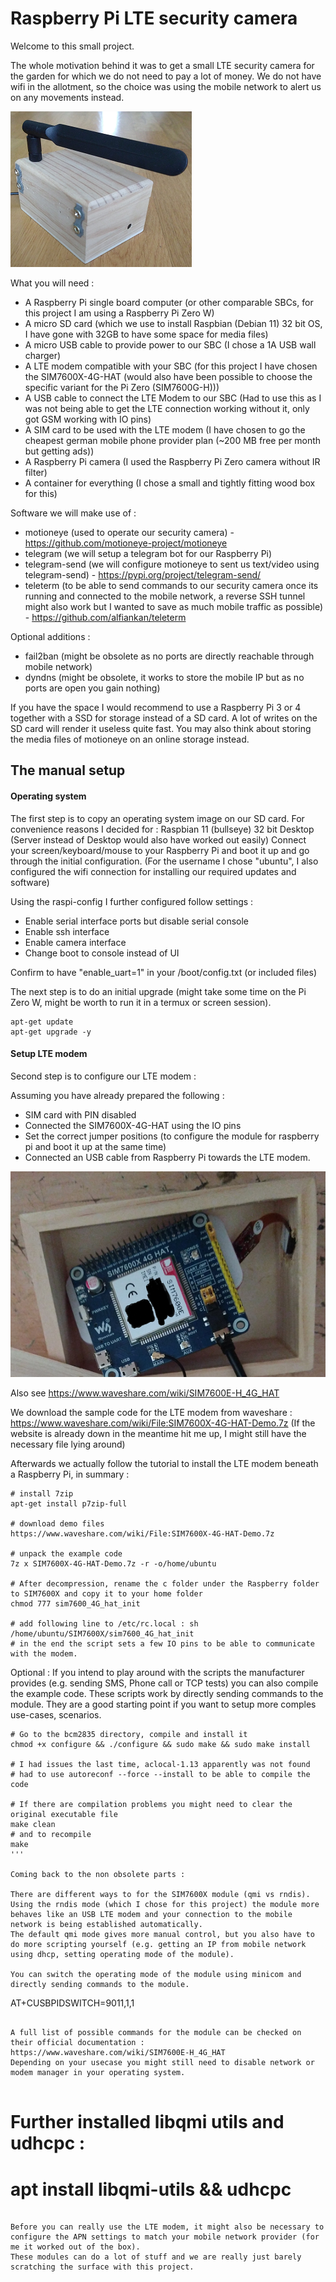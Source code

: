 # Raspberry Pi LTE security camera

Welcome to this small project.

The whole motivation behind it was to get a small LTE security camera for the garden for which we do not need to pay a lot of money.
We do not have wifi in the allotment, so the choice was using the mobile network to alert us on any movements instead. 

![Finished Raspberry Pi LTE securiy camera in a wood box](pictures/finished.png?raw=true "RPI LTE security camera")

What you will need : 
* A Raspberry Pi single board computer (or other comparable SBCs, for this project I am using a Raspberry Pi Zero W)
* A micro SD card (which we use to install Raspbian (Debian 11) 32 bit OS, I have gone with 32GB to have some space for media files)
* A micro USB cable to provide power to our SBC (I chose a 1A USB wall charger)
* A LTE modem compatible with your SBC (for this project I have chosen the SIM7600X-4G-HAT (would also have been possible to choose the specific variant for the Pi Zero (SIM7600G-H)))
* A USB cable to connect the LTE Modem to our SBC (Had to use this as I was not being able to get the LTE connection working without it, only got GSM working with IO pins)
* A SIM card to be used with the LTE modem (I have chosen to go the cheapest german mobile phone provider plan (~200 MB free per month but getting ads))
* A Raspberry Pi camera (I used the Raspberry Pi Zero camera without IR filter)
* A container for everything (I chose a small and tightly fitting wood box for this)

Software we will make use of : 
* motioneye (used to operate our security camera) - https://github.com/motioneye-project/motioneye
* telegram (we will setup a telegram bot for our Raspberry Pi)
* telegram-send (we will configure motioneye to sent us text/video using telegram-send) - https://pypi.org/project/telegram-send/
* teleterm (to be able to send commands to our security camera once its running and connected to the mobile network, a reverse SSH tunnel might also work but I wanted to save as much mobile traffic as possible) - https://github.com/alfiankan/teleterm

Optional additions : 
* fail2ban (might be obsolete as no ports are directly reachable through mobile network)
* dyndns (might be obsolete, it works to store the mobile IP but as no ports are open you gain nothing)

If you have the space I would recommend to use a Raspberry Pi 3 or 4 together with a SSD for storage instead of a SD card.
A lot of writes on the SD card will render it useless quite fast. You may also think about storing the media files of motioneye on an online storage instead.

## The manual setup

#### Operating system
The first step is to copy an operating system image on our SD card. For convenience reasons I decided for : Raspbian 11 (bullseye) 32 bit Desktop (Server instead of Desktop would also have worked out easily)
Connect your screen/keyboard/mouse to your Raspberry Pi and boot it up and go through the initial configuration.
(For the username I chose "ubuntu", I also configured the wifi connection for installing our required updates and software)

Using the raspi-config I further configured follow settings :
* Enable serial interface ports but disable serial console
* Enable ssh interface
* Enable camera interface
* Change boot to console instead of UI

Confirm to have "enable_uart=1" in your /boot/config.txt (or included files)

The next step is to do an initial upgrade (might take some time on the Pi Zero W, might be worth to run it in a termux or screen session).

```
apt-get update
apt-get upgrade -y
```

#### Setup LTE modem

Second step is to configure our LTE modem :

Assuming you have already prepared the following : 
* SIM card with PIN disabled
* Connected the SIM7600X-4G-HAT using the IO pins
* Set the correct jumper positions (to configure the module for raspberry pi and boot it up at the same time)
* Connected an USB cable from Raspberry Pi towards the LTE modem.

![Not yet finished Raspberry Pi LTE securiy camera in a wood box](pictures/unfinished.png?raw=true "Not yet ready RPI LTE security camera")

Also see https://www.waveshare.com/wiki/SIM7600E-H_4G_HAT

We download the sample code for the LTE modem from waveshare : https://www.waveshare.com/wiki/File:SIM7600X-4G-HAT-Demo.7z
(If the website is already down in the meantime hit me up, I might still have the necessary file lying around)

Afterwards we actually follow the tutorial to install the LTE modem beneath a Raspberry Pi, in summary : 

```
# install 7zip
apt-get install p7zip-full

# download demo files
https://www.waveshare.com/wiki/File:SIM7600X-4G-HAT-Demo.7z

# unpack the example code
7z x SIM7600X-4G-HAT-Demo.7z -r -o/home/ubuntu

# After decompression, rename the c folder under the Raspberry folder to SIM7600X and copy it to your home folder
chmod 777 sim7600_4G_hat_init

# add following line to /etc/rc.local : sh /home/ubuntu/SIM7600X/sim7600_4G_hat_init
# in the end the script sets a few IO pins to be able to communicate with the modem.
```

Optional : If you intend to play around with the scripts the manufacturer provides (e.g. sending SMS, Phone call or TCP tests) you can also compile the example code.
These scripts work by directly sending commands to the module. They are a good starting point if you want to setup more comples use-cases, scenarios.

```
# Go to the bcm2835 directory, compile and install it
chmod +x configure && ./configure && sudo make && sudo make install

# I had issues the last time, aclocal-1.13 apparently was not found
# had to use autoreconf --force --install to be able to compile the code

# If there are compilation problems you might need to clear the original executable file
make clean
# and to recompile
make
'''

Coming back to the non obsolete parts : 

There are different ways to for the SIM7600X module (qmi vs rndis).
Using the rndis mode (which I chose for this project) the module more behaves like an USB LTE modem and your connection to the mobile network is being established automatically.
The default qmi mode gives more manual control, but you also have to do more scripting yourself (e.g. getting an IP from mobile network using dhcp, setting operating mode of the module).

You can switch the operating mode of the module using minicom and directly sending commands to the module.

```
AT+CUSBPIDSWITCH=9011,1,1
```

A full list of possible commands for the module can be checked on their official documentation : https://www.waveshare.com/wiki/SIM7600E-H_4G_HAT
Depending on your usecase you might still need to disable network or modem manager in your operating system.


```
# Further installed libqmi utils and udhcpc :
# apt install libqmi-utils && udhcpc
```

Before you can really use the LTE modem, it might also be necessary to configure the APN settings to match your mobile network provider (for me it worked out of the box).
These modules can do a lot of stuff and we are really just barely scratching the surface with this project.
